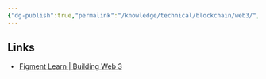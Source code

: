 ```yaml
---
{"dg-publish":true,"permalink":"/knowledge/technical/blockchain/web3/","noteIcon":""}
---
```


## Links
- [Figment Learn | Building Web 3](https://learn.figment.io/)